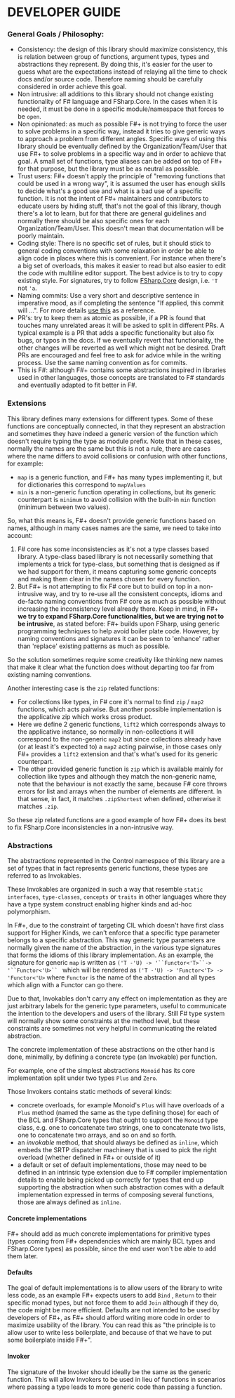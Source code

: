 # DEVELOPER GUIDE

### General Goals / Philosophy:

- Consistency: the design of this library should maximize consistency, this is relation between group of functions, argument types, types and abstractions they represent. By doing this, it's easier for the user to guess what are the expectations instead of relaying all the time to check docs and/or source code. Therefore naming should be carefully considered in order achieve this goal.
- Non intrusive: all additions to this library should not change existing functionality of F# language and FSharp.Core. In the cases when it is needed, it must be done in a specific module/namespace that forces to be `open`.
- Non opinionated: as much as possible F#+ is not trying to force the user to solve problems in a specific way, instead it tries to give generic ways to approach a problem from different angles. Specific ways of using this library should be eventually defined by the Organization/Team/User that use F#+ to solve problems in a specific way and in order to achieve that goal. A small set of functions, type aliases can be added on top of F#+ for that purpose, but the library must be as neutral as possible.
- Trust users: F#+ doesn't apply the principle of "removing functions that could be used in a wrong way", it is assumed the user has enough skills to decide what's a good use and what is a bad use of a specific function. It is not the intent of F#+ maintainers and contributors to educate users by hiding stuff, that's not the goal of this library, though there's a lot to learn, but for that there are general guidelines and normally there should be also specific ones for each Organization/Team/User. This doesn't mean that documentation will be poorly maintain.
- Coding style: There is no specific set of rules, but it should stick to general coding conventions with some relaxation in order be able to align code in places where this is convenient. For instance when there's a big set of overloads, this makes it easier to read but also easier to edit the code with multiline editor support. The best advice is to try to copy existing style. For signatures, try to follow [FSharp.Core](https://learn.microsoft.com/en-us/dotnet/fsharp/style-guide/) design, i.e. `'T` not `'a`.
- Naming commits: Use a very short and descriptive sentence in imperative mood, as if completing the sentence "If applied, this commit will ...". For more details [use this](https://cbea.ms/git-commit) as a reference.
- PR's: try to keep them as atomic as possible, if a PR is found that touches many unrelated areas it will be asked to split in different PRs. A typical example is a PR that adds a specific functionality but also fix bugs, or typos in the docs. If we eventually revert that functionality, the other changes will be reverted as well which might not be desired. Draft PRs are encouraged and feel free to ask for advice while in the writing process. Use the same naming convention as for commits.
- This is F#: although F#+ contains some abstractions inspired in libraries used in other languages, those concepts are translated to F# standards and eventually adapted to fit better in F#.

### Extensions

This library defines many extensions for different types.
Some of these functions are conceptually connected, in that they represent an abstraction and sometimes they have indeed a generic version of the function which doesn't require typing the type as module prefix.
Note that in these cases, normally the names are the same but this is not a rule, there are cases where the name differs to avoid collisions or confusion with other functions, for example:

- `map` is a generic function, and F#+ has many types implementing it, but for dictionaries this correspond to `mapValues`
- `min` is a non-generic function operating in collections, but its generic counterpart is `minimum` to avoid collision with the built-in `min` function (minimum between two values).

So, what this means is, F#+ doesn't provide generic functions based on names, although in many cases names are the same, we need to take into account:

1. F# core has some inconsistencies as it's not a type classes based library. A type-class based library is not necessarily something that implements a trick for type-class, but something that is designed as if we had support for them, it means capturing some generic concepts and making them clear in the names chosen for every function.
2. But F#+ is not attempting to fix F# core but to build on top in a non-intrusive way, and try to re-use all the consistent concepts, idioms and de-facto naming conventions from F# core as much as possible without increasing the inconsistency level already there. Keep in mind, in F#+ **we try to expand FSharp.Core functionalities, but we are trying not to be intrusive**, as stated before: F#+ builds upon FSharp, using generic programming techniques to help avoid boiler plate code. However, by naming conventions and signatures it can be seen to 'enhance' rather than 'replace' existing patterns as much as possible.

So the solution sometimes require some creativity like thinking new names that make it clear what the function does without departing too far from existing naming conventions.

Another interesting case is the `zip` related functions:

- For collections like types, in F# core it's normal to find `zip` / `map2` functions, which acts pairwise. But another possible implementation is the applicative zip which works cross product.
- Here we define 2 generic functions, `lift2` which corresponds always to the applicative instance, so normally in non-collections it will correspond to the non-generic `map2` but since collections already have (or at least it's expected to) a `map2` acting pairwise, in those cases only F#+ provides a `lift2` extension and that's what's used for its generic counterpart.
- The other provided generic function is `zip` which is available mainly for collection like types and although they match the non-generic name, note that the behaviour is not exactly the same, because F# core throws errors for list and arrays when the number of elements are different. In that sense, in fact, it matches `.zipShortest` when defined, otherwise it matches `.zip`.

So these zip related functions are a good example of how F#+ does its best to fix FSharp.Core inconsistencies in a non-intrusive way.


### Abstractions

The abstractions represented in the Control namespace of this library are a set of types that in fact represents generic functions, these types are referred to as Invokables.

These Invokables are organized in such a way that resemble `static interfaces`, `type-classes`, `concepts` or `traits` in other languages where they have a type system construct enabling higher kinds and ad-hoc polymorphism.

In F#+, due to the constraint of targeting CIL which doesn't have first class support for Higher Kinds, we can't enforce that a specific type parameter belongs to a specific abstraction. This way generic type parameters are normally given the name of the abstraction, in the various type signatures that forms the idioms of this library implementation. As an example, the signature for generic `map` is written as `('T -'U) -> '``Functor<'T>``-> '``Functor<'U>`` ` which will be rendered as `('T -'U) -> 'Functor<'T> -> 'Functor<'U>`  where `Functor` is the name of the abstraction and all types which align with a Functor can go there.

Due to that, Invokables don't carry any effect on implementation as they are just arbitrary labels for the generic type parameters, useful to communicate the intention to the developers and users of the library. Still F# type system will normally show some constraints at the method level, but these constraints are sometimes not very helpful in communicating the related abstraction.

The concrete implementation of these abstractions on the other hand is done, minimally, by defining a concrete type (an Invokable) per function.

For example, one of the simplest abstractions `Monoid` has its core implementation split under two types `Plus` and `Zero`.

Those Invokers contains static methods of several kinds:

* concrete overloads, for example Monoid's `Plus` will have overloads of a `Plus` method (named the same as the type defining those) for each of the BCL and FSharp.Core types that ought to support the `Monoid` type class, e.g. one to concatenate two strings, one to concatenate two lists, one to concatenate two arrays, and so on and so forth.
* an _invokable_ method, that should always be defined as `inline`, which embeds the SRTP dispatcher machinery that is used to pick the right overload (whether defined in F#+ or outside of it)
* a default or set of default implementations, those may need to be defined in an intrinsic type extension due to F# compiler implementation details to enable being picked up correctly for types that end up supporting the abstraction when such abstraction comes with a default implementation expressed in terms of composing several functions, those are always defined as `inline`.


#### Concrete implementations

F#+ should add as much concrete implementations for primitive types (types coming from F#+ dependencies which are mainly BCL types and FSharp.Core types) as possible, since the end user won't be able to add them later.

#### Defaults

The goal of default implementations is to allow users of the library to write less code, as an example F#+ expects users to add `Bind` , `Return` to their specific monad types, but not force them to add `Join` although if they do, the code might be more efficient.
Defaults are not intended to be used by developers of F#+, as F#+ should afford writing more code in order to maximize usability of the library. You can read this as "the principle is to allow user to write less boilerplate, and because of that we have to put some boilerplate inside F#+".

#### Invoker

The signature of the Invoker should ideally be the same as the generic function. This will allow Invokers to be used in lieu of functions in scenarios where passing a type leads to more generic code than passing a function.
